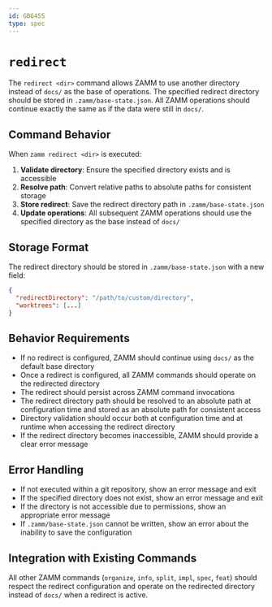 ```yaml
---
id: GBG455
type: spec
---
```


# `redirect`

The `redirect <dir>` command allows ZAMM to use another directory instead of `docs/` as the base of operations. The specified redirect directory should be stored in `.zamm/base-state.json`. All ZAMM operations should continue exactly the same as if the data were still in `docs/`.

## Command Behavior

When `zamm redirect <dir>` is executed:

1. **Validate directory**: Ensure the specified directory exists and is accessible
2. **Resolve path**: Convert relative paths to absolute paths for consistent storage
3. **Store redirect**: Save the redirect directory path in `.zamm/base-state.json`
4. **Update operations**: All subsequent ZAMM operations should use the specified directory as the base instead of `docs/`

## Storage Format

The redirect directory should be stored in `.zamm/base-state.json` with a new field:

```json
{
  "redirectDirectory": "/path/to/custom/directory",
  "worktrees": [...]
}
```

## Behavior Requirements

- If no redirect is configured, ZAMM should continue using `docs/` as the default base directory
- Once a redirect is configured, all ZAMM commands should operate on the redirected directory
- The redirect should persist across ZAMM command invocations
- The redirect directory path should be resolved to an absolute path at configuration time and stored as an absolute path for consistent access
- Directory validation should occur both at configuration time and at runtime when accessing the redirect directory
- If the redirect directory becomes inaccessible, ZAMM should provide a clear error message

## Error Handling

- If not executed within a git repository, show an error message and exit
- If the specified directory does not exist, show an error message and exit
- If the directory is not accessible due to permissions, show an appropriate error message
- If `.zamm/base-state.json` cannot be written, show an error about the inability to save the configuration

## Integration with Existing Commands

All other ZAMM commands (`organize`, `info`, `split`, `impl`, `spec`, `feat`) should respect the redirect configuration and operate on the redirected directory instead of `docs/` when a redirect is active.
